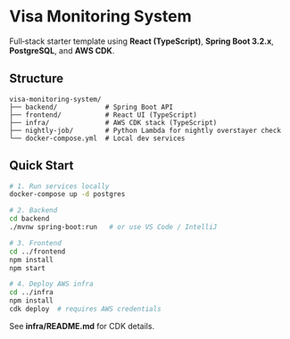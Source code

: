 # Visa Monitoring System

Full‑stack starter template using **React (TypeScript)**, **Spring Boot 3.2.x**, **PostgreSQL**, and **AWS CDK**.

## Structure

```
visa-monitoring-system/
├── backend/            # Spring Boot API
├── frontend/           # React UI (TypeScript)
├── infra/              # AWS CDK stack (TypeScript)
├── nightly-job/        # Python Lambda for nightly overstayer check
└── docker-compose.yml  # Local dev services
```

## Quick Start

```bash
# 1. Run services locally
docker-compose up -d postgres

# 2. Backend
cd backend
./mvnw spring-boot:run   # or use VS Code / IntelliJ

# 3. Frontend
cd ../frontend
npm install
npm start

# 4. Deploy AWS infra
cd ../infra
npm install
cdk deploy  # requires AWS credentials
```

See **infra/README.md** for CDK details.
